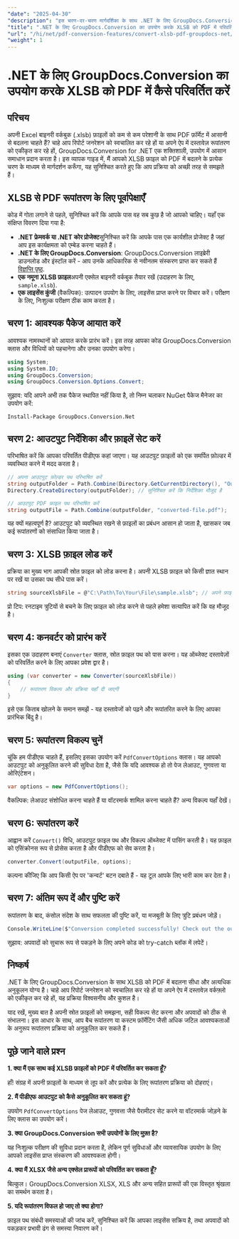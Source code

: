 ```yaml
---
"date": "2025-04-30"
"description": "इस चरण-दर-चरण मार्गदर्शिका के साथ .NET के लिए GroupDocs.Conversion का उपयोग करके XLSB फ़ाइलों को PDF में कनवर्ट करना सीखें। निर्बाध फ़ाइल रूपांतरण की आवश्यकता वाले पेशेवरों के लिए आदर्श।"
"title": ".NET के लिए GroupDocs.Conversion का उपयोग करके XLSB को PDF में परिवर्तित करें एक संपूर्ण गाइड"
"url": "/hi/net/pdf-conversion-features/convert-xlsb-pdf-groupdocs-net/"
"weight": 1
---
```


# .NET के लिए GroupDocs.Conversion का उपयोग करके XLSB को PDF में कैसे परिवर्तित करें

## परिचय

अपनी Excel बाइनरी वर्कबुक (.xlsb) फ़ाइलों को कम से कम परेशानी के साथ PDF फ़ॉर्मेट में आसानी से बदलना चाहते हैं? चाहे आप रिपोर्ट जनरेशन को स्वचालित कर रहे हों या अपने ऐप में दस्तावेज़ रूपांतरण को एकीकृत कर रहे हों, GroupDocs.Conversion for .NET एक शक्तिशाली, उपयोग में आसान समाधान प्रदान करता है। इस व्यापक गाइड में, मैं आपको XLSB फ़ाइल को PDF में बदलने के प्रत्येक चरण के माध्यम से मार्गदर्शन करूँगा, यह सुनिश्चित करते हुए कि आप प्रक्रिया को अच्छी तरह से समझते हैं।

## XLSB से PDF रूपांतरण के लिए पूर्वापेक्षाएँ

कोड में गोता लगाने से पहले, सुनिश्चित करें कि आपके पास वह सब कुछ है जो आपको चाहिए। यहाँ एक संक्षिप्त विवरण दिया गया है:

- **.NET फ्रेमवर्क या .NET कोर प्रोजेक्ट**सुनिश्चित करें कि आपके पास एक कार्यशील प्रोजेक्ट है जहां आप इस कार्यक्षमता को एम्बेड करना चाहते हैं।
- **.NET के लिए GroupDocs.Conversion**: GroupDocs.Conversion लाइब्रेरी डाउनलोड और इंस्टॉल करें - आप उनके आधिकारिक से नवीनतम संस्करण प्राप्त कर सकते हैं [विज्ञप्ति पृष्ठ](https://releases.groupdocs.com/conversion/net/).
- **एक नमूना XLSB फ़ाइल**अपनी एक्सेल बाइनरी वर्कबुक तैयार रखें (उदाहरण के लिए, `sample.xlsb`).
- **एक लाइसेंस कुंजी** (वैकल्पिक): उत्पादन उपयोग के लिए, लाइसेंस प्राप्त करने पर विचार करें। परीक्षण के लिए, निःशुल्क परीक्षण ठीक काम करता है।

## चरण 1: आवश्यक पैकेज आयात करें

आवश्यक नामस्थानों को आयात करके प्रारंभ करें। इस तरह आपका कोड GroupDocs.Conversion क्लास और विधियों को पहचानेगा और उनका उपयोग करेगा।

```csharp
using System;
using System.IO;
using GroupDocs.Conversion;
using GroupDocs.Conversion.Options.Convert;
```

सुझाव: यदि आपने अभी तक पैकेज स्थापित नहीं किया है, तो निम्न चलाकर NuGet पैकेज मैनेजर का उपयोग करें:

```
Install-Package GroupDocs.Conversion.Net
```

## चरण 2: आउटपुट निर्देशिका और फ़ाइलें सेट करें

परिभाषित करें कि आपका परिवर्तित पीडीएफ कहां जाएगा। यह आउटपुट फ़ाइलों को एक समर्पित फ़ोल्डर में व्यवस्थित करने में मदद करता है।

```csharp
// अपना आउटपुट फ़ोल्डर पथ परिभाषित करें
string outputFolder = Path.Combine(Directory.GetCurrentDirectory(), "Output");
Directory.CreateDirectory(outputFolder); // सुनिश्चित करें कि निर्देशिका मौजूद है

// आउटपुट PDF फ़ाइल पथ परिभाषित करें
string outputFile = Path.Combine(outputFolder, "converted-file.pdf");
```

यह क्यों महत्वपूर्ण है? आउटपुट को व्यवस्थित रखने से फ़ाइलों का प्रबंधन आसान हो जाता है, खासकर जब कई रूपांतरणों को संसाधित किया जाता है।

## चरण 3: XLSB फ़ाइल लोड करें

प्रक्रिया का मुख्य भाग आपकी स्रोत फ़ाइल को लोड करना है। अपनी XLSB फ़ाइल को किसी ज्ञात स्थान पर रखें या उसका पथ सीधे पास करें।

```csharp
string sourceXlsbFile = @"C:\Path\To\Your\File\sample.xlsb"; // अपने फ़ाइल पथ के साथ अद्यतन करें
```

प्रो टिप: रनटाइम त्रुटियों से बचने के लिए फ़ाइल को लोड करने से पहले हमेशा सत्यापित करें कि वह मौजूद है।

## चरण 4: कनवर्टर को प्रारंभ करें

इसका एक उदाहरण बनाएं `Converter` क्लास, स्रोत फ़ाइल पथ को पास करना। यह ऑब्जेक्ट दस्तावेज़ों को परिवर्तित करने के लिए आपका प्रवेश द्वार है।

```csharp
using (var converter = new Converter(sourceXlsbFile))
{
    // रूपांतरण विकल्प और प्रक्रिया यहाँ दी जाएगी
}
```

इसे एक किताब खोलने के समान समझें - यह दस्तावेजों को पढ़ने और रूपांतरित करने के लिए आपका प्रारंभिक बिंदु है।

## चरण 5: रूपांतरण विकल्प चुनें

चूंकि हम पीडीएफ चाहते हैं, इसलिए इसका उपयोग करें `PdfConvertOptions` क्लास। यह आपको आउटपुट को अनुकूलित करने की सुविधा देता है, जैसे कि यदि आवश्यक हो तो पेज लेआउट, गुणवत्ता या ओरिएंटेशन।

```csharp
var options = new PdfConvertOptions();
```

वैकल्पिक: लेआउट संशोधित करना चाहते हैं या वॉटरमार्क शामिल करना चाहते हैं? अन्य विकल्प यहाँ देखें।

## चरण 6: रूपांतरण करें

आह्वान करें `Convert()` विधि, आउटपुट फ़ाइल पथ और विकल्प ऑब्जेक्ट में पासिंग करती है। यह फ़ाइल को एसिंक्रोनस रूप से प्रोसेस करता है और पीडीएफ को सेव करता है।

```csharp
converter.Convert(outputFile, options);
```

कल्पना कीजिए कि आप किसी ऐप पर 'कन्वर्ट' बटन दबाते हैं - यह टूल आपके लिए भारी काम कर देता है।

## चरण 7: अंतिम रूप दें और पुष्टि करें

रूपांतरण के बाद, कंसोल संदेश के साथ सफलता की पुष्टि करें, या मजबूती के लिए त्रुटि प्रबंधन जोड़ें।

```csharp
Console.WriteLine($"Conversion completed successfully! Check out the output at: {outputFolder}");
```

सुझाव: अपवादों को सुचारू रूप से पकड़ने के लिए अपने कोड को try-catch ब्लॉक में लपेटें।

## निष्कर्ष

.NET के लिए GroupDocs.Conversion के साथ XLSB को PDF में बदलना सीधा और अत्यधिक अनुकूलन योग्य है। चाहे आप रिपोर्ट जनरेशन को स्वचालित कर रहे हों या अपने ऐप में दस्तावेज़ वर्कफ़्लो को एकीकृत कर रहे हों, यह प्रक्रिया विश्वसनीय और कुशल है।

याद रखें, मुख्य बात है अपनी स्रोत फ़ाइलों को समझना, सही विकल्प सेट करना और अपवादों को ठीक से संभालना। इस आधार के साथ, आप बैच रूपांतरण या कस्टम फ़ॉर्मेटिंग जैसी अधिक जटिल आवश्यकताओं के अनुरूप रूपांतरण प्रक्रिया को अनुकूलित कर सकते हैं।

## पूछे जाने वाले प्रश्न

**1. क्या मैं एक साथ कई XLSB फ़ाइलों को PDF में परिवर्तित कर सकता हूँ?**  

हाँ! संग्रह में अपनी फ़ाइलों के माध्यम से लूप करें और प्रत्येक के लिए रूपांतरण प्रक्रिया को दोहराएं।

**2. मैं पीडीएफ आउटपुट को कैसे अनुकूलित कर सकता हूं?**  

उपयोग `PdfConvertOptions` पेज लेआउट, गुणवत्ता जैसे पैरामीटर सेट करने या वॉटरमार्क जोड़ने के लिए क्लास का उपयोग करें।

**3. क्या GroupDocs.Conversion सभी उपयोगों के लिए मुफ़्त है?**  

यह निःशुल्क परीक्षण की सुविधा प्रदान करता है, लेकिन पूर्ण सुविधाओं और व्यावसायिक उपयोग के लिए आपको लाइसेंस प्राप्त संस्करण की आवश्यकता होगी।

**4. क्या मैं XLSX जैसे अन्य एक्सेल प्रारूपों को परिवर्तित कर सकता हूँ?**  

बिल्कुल। GroupDocs.Conversion XLSX, XLS और अन्य सहित प्रारूपों की एक विस्तृत श्रृंखला का समर्थन करता है।

**5. यदि रूपांतरण विफल हो जाए तो क्या होगा?**  

फ़ाइल पथ संबंधी समस्याओं की जांच करें, सुनिश्चित करें कि आपका लाइसेंस सक्रिय है, तथा अपवादों को पकड़कर प्रभावी ढंग से समस्या निवारण करें।